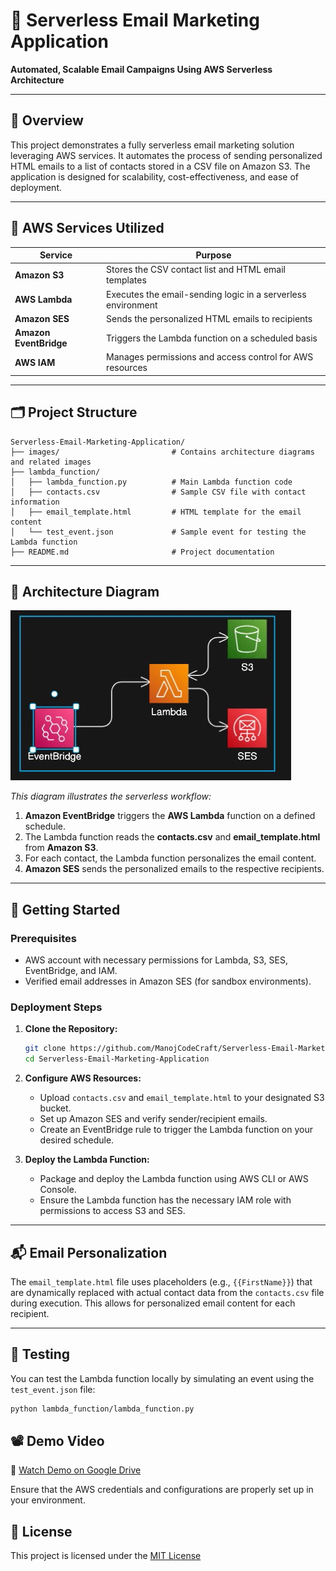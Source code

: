 
# 📧 Serverless Email Marketing Application

**Automated, Scalable Email Campaigns Using AWS Serverless Architecture**

---

## 🧠 Overview

This project demonstrates a fully serverless email marketing solution leveraging AWS services. It automates the process of sending personalized HTML emails to a list of contacts stored in a CSV file on Amazon S3. The application is designed for scalability, cost-effectiveness, and ease of deployment.

---

## 🔧 AWS Services Utilized

| Service                 | Purpose                                                                 |
|-------------------------|-------------------------------------------------------------------------|
| **Amazon S3**           | Stores the CSV contact list and HTML email templates                    |
| **AWS Lambda**          | Executes the email-sending logic in a serverless environment            |
| **Amazon SES**          | Sends the personalized HTML emails to recipients                        |
| **Amazon EventBridge**  | Triggers the Lambda function on a scheduled basis                       |
| **AWS IAM**             | Manages permissions and access control for AWS resources                |

---

## 🗂️ Project Structure

```
Serverless-Email-Marketing-Application/
├── images/                         # Contains architecture diagrams and related images
├── lambda_function/
│   ├── lambda_function.py          # Main Lambda function code
│   ├── contacts.csv                # Sample CSV file with contact information
│   ├── email_template.html         # HTML template for the email content
│   └── test_event.json             # Sample event for testing the Lambda function
├── README.md                       # Project documentation
```

---

## 🧭 Architecture Diagram

![Architecture Diagram](images/Architecture.jpg)

*This diagram illustrates the serverless workflow:*

1. **Amazon EventBridge** triggers the **AWS Lambda** function on a defined schedule.
2. The Lambda function reads the **contacts.csv** and **email_template.html** from **Amazon S3**.
3. For each contact, the Lambda function personalizes the email content.
4. **Amazon SES** sends the personalized emails to the respective recipients.

---

## 🚀 Getting Started

### Prerequisites

- AWS account with necessary permissions for Lambda, S3, SES, EventBridge, and IAM.
- Verified email addresses in Amazon SES (for sandbox environments).

### Deployment Steps

1. **Clone the Repository:**

   ```bash
   git clone https://github.com/ManojCodeCraft/Serverless-Email-Marketing-Application.git
   cd Serverless-Email-Marketing-Application
   ```
2. **Configure AWS Resources:**

   - Upload `contacts.csv` and `email_template.html` to your designated S3 bucket.
   - Set up Amazon SES and verify sender/recipient emails.
   - Create an EventBridge rule to trigger the Lambda function on your desired schedule.

3. **Deploy the Lambda Function:**

   - Package and deploy the Lambda function using AWS CLI or AWS Console.
   - Ensure the Lambda function has the necessary IAM role with permissions to access S3 and SES.

---

## 📬 Email Personalization

The `email_template.html` file uses placeholders (e.g., `{{FirstName}}`) that are dynamically replaced with actual contact data from the `contacts.csv` file during execution. This allows for personalized email content for each recipient.

---

## 🧪 Testing

You can test the Lambda function locally by simulating an event using the `test_event.json` file:

```bash
python lambda_function/lambda_function.py
```
## 📽️ Demo Video

🎥 [Watch Demo on Google Drive](https://drive.google.com/file/d/1mUFokEZ9Mxr3EOqOoB1xqOLg7rFnjTqI/view?usp=sharing)

Ensure that the AWS credentials and configurations are properly set up in your environment.


## 📃 License

This project is licensed under the [MIT License](LICENSE)
